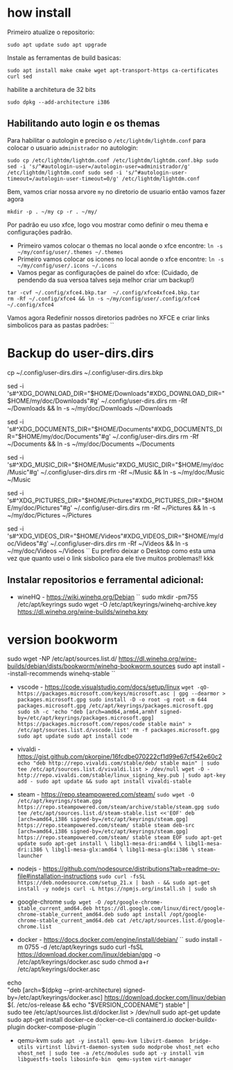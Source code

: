 # how install

 Primeiro atualize o repositorio:


``
sudo apt update
sudo apt upgrade
``

Instale as ferramentas de build basicas:

``
sudo apt install make cmake wget apt-transport-https ca-certificates curl sed
``

 habilite a architetura de 32 bits 

``
sudo dpkg --add-architecture i386 
``
## Habilitando auto login e os themas 

Para habilitar o autologin e preciso o `/etc/lightdm/lightdm.conf` para colocar o usuario `administrador` no autologin:

``
sudo cp /etc/lightdm/lightdm.conf /etc/lightdm/lightdm.conf.bkp
sudo sed -i 's/^#autologin-user=/autologin-user=administrador/g' /etc/lightdm/lightdm.conf
sudo sed -i 's/^#autologin-user-timeout=/autologin-user-timeout=0/g' /etc/lightdm/lightdm.conf
``


Bem, vamos criar nossa arvore `my` no diretorio de usuario então vamos fazer agora

``
mkdir -p . ~/my
cp -r . ~/my/
``

Por padrão eu uso xfce, logo vou mostrar como definir o meu thema e configurações padrão.

+ Primeiro vamos colocar o themas no local aonde o xfce encontre:
``
ln -s ~/my/config/user/.themes ~/.themes
``
+ Primeiro vamos colocar os icones no local aonde o xfce encontre:
``
ln -s ~/my/config/user/.icons ~/.icons
``
+ Vamos pegar as configurações de painel do xfce:
(Cuidado, de pendendo da sua versoa talves seja melhor criar um backup!)
```
tar -cvf ~/.config/xfce4.bkp.tar  ~/.config/xfce4xfce4.bkp.tar
rm -Rf ~/.config/xfce4 && ln -s ~/my/config/user/.config/xfce4 ~/.config/xfce4
```

Vamos agora Redefinir nossos diretorios padrões no XFCE e criar links simbolicos para as pastas padrões:
``
# Backup do user-dirs.dirs
cp ~/.config/user-dirs.dirs ~/.config/user-dirs.dirs.bkp

sed -i 's#^XDG_DOWNLOAD_DIR="$HOME/Downloads"#XDG_DOWNLOAD_DIR="$HOME/my/doc/Downloads"#g' ~/.config/user-dirs.dirs
rm -Rf ~/Downloads && ln -s ~/my/doc/Downloads ~/Downloads

sed -i 's#^XDG_DOCUMENTS_DIR="$HOME/Documents"#XDG_DOCUMENTS_DIR="$HOME/my/doc/Documents"#g' ~/.config/user-dirs.dirs
rm -Rf ~/Documents && ln -s ~/my/doc/Documents ~/Documents

sed -i 's#^XDG_MUSIC_DIR="$HOME/Music"#XDG_MUSIC_DIR="$HOME/my/doc/Music"#g' ~/.config/user-dirs.dirs
rm -Rf ~/Music &&  ln -s ~/my/doc/Music ~/Music

sed -i 's#^XDG_PICTURES_DIR="$HOME/Pictures"#XDG_PICTURES_DIR="$HOME/my/doc/Pictures"#g' ~/.config/user-dirs.dirs
rm -Rf ~/Pictures &&  ln -s ~/my/doc/Pictures ~/Pictures

sed -i 's#^XDG_VIDEOS_DIR="$HOME/Videos"#XDG_VIDEOS_DIR="$HOME/my/doc/Videos"#g' ~/.config/user-dirs.dirs
rm -Rf ~/Videos &&  ln -s ~/my/doc/Videos ~/Videos
``
Eu prefiro deixar o Desktop como esta uma vez que quanto usei o link sisbolico para ele tive muitos problemas!! kkk

## Instalar repositorios e ferramental adicional:


 + wineHQ - https://wiki.winehq.org/Debian
``
sudo mkdir -pm755 /etc/apt/keyrings
sudo wget -O /etc/apt/keyrings/winehq-archive.key https://dl.winehq.org/wine-builds/winehq.key
# version bookworm
sudo wget -NP /etc/apt/sources.list.d/ https://dl.winehq.org/wine-builds/debian/dists/bookworm/winehq-bookworm.sources
sudo apt install --install-recommends winehq-stable
``
 + vscode - https://code.visualstudio.com/docs/setup/linux
``
wget -qO- https://packages.microsoft.com/keys/microsoft.asc | gpg --dearmor > packages.microsoft.gpg
sudo install -D -o root -g root -m 644 packages.microsoft.gpg /etc/apt/keyrings/packages.microsoft.gpg
sudo sh -c 'echo "deb [arch=amd64,arm64,armhf signed-by=/etc/apt/keyrings/packages.microsoft.gpg] https://packages.microsoft.com/repos/code stable main" > /etc/apt/sources.list.d/vscode.list'
rm -f packages.microsoft.gpg
sudo apt update
sudo apt install code
`` 
 + vivaldi  - https://gist.github.com/pkorpine/16fcdbe070222cf1d99e67cf542e60c2
``
echo "deb http://repo.vivaldi.com/stable/deb/ stable main" | sudo tee /etc/apt/sources.list.d/vivaldi.list > /dev/null
wget -O - http://repo.vivaldi.com/stable/linux_signing_key.pub | sudo apt-key add -
sudo apt update && sudo apt install vivaldi-stable
``

 + steam - https://repo.steampowered.com/steam/
``
sudo wget -O /etc/apt/keyrings/steam.gpg https://repo.steampowered.com/steam/archive/stable/steam.gpg
sudo tee /etc/apt/sources.list.d/steam-stable.list <<'EOF'
deb [arch=amd64,i386 signed-by=/etc/apt/keyrings/steam.gpg] https://repo.steampowered.com/steam/ stable steam
deb-src [arch=amd64,i386 signed-by=/etc/apt/keyrings/steam.gpg] https://repo.steampowered.com/steam/ stable steam
EOF
sudo apt-get update
sudo apt-get install \
  libgl1-mesa-dri:amd64 \
  libgl1-mesa-dri:i386 \
  libgl1-mesa-glx:amd64 \
  libgl1-mesa-glx:i386 \
  steam-launcher
``
+ nodejs - https://github.com/nodesource/distributions?tab=readme-ov-file#installation-instructions
``
sudo curl -fsSL https://deb.nodesource.com/setup_21.x | bash - && sudo apt-get install -y nodejs
curl -L https://npmjs.org/install.sh | sudo sh
``
+ google-chrome
``
sudp wget -O /opt/google-chrome-stable_current_amd64.deb https://dl.google.com/linux/direct/google-chrome-stable_current_amd64.deb
sudo apt install /opt/google-chrome-stable_current_amd64.deb
cat /etc/apt/sources.list.d/google-chrome.list 
``
+ docker - https://docs.docker.com/engine/install/debian/
``
sudo install -m 0755 -d /etc/apt/keyrings
sudo curl -fsSL https://download.docker.com/linux/debian/gpg -o /etc/apt/keyrings/docker.asc
sudo chmod a+r /etc/apt/keyrings/docker.asc

echo \
  "deb [arch=$(dpkg --print-architecture) signed-by=/etc/apt/keyrings/docker.asc] https://download.docker.com/linux/debian \
  $(. /etc/os-release && echo "$VERSION_CODENAME") stable" | \
  sudo tee /etc/apt/sources.list.d/docker.list > /dev/null
sudo apt-get update
sudo apt-get install docker-ce docker-ce-cli containerd.io docker-buildx-plugin docker-compose-plugin
``

 + qemu-kvm
``
sudo apt -y install qemu-kvm libvirt-daemon  bridge-utils virtinst libvirt-daemon-system
sudo modprobe vhost_net
echo vhost_net | sudo tee -a /etc/modules
sudo apt -y install vim libguestfs-tools libosinfo-bin  qemu-system virt-manager
``




